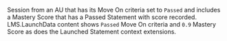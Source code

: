 Session from an AU that has its Move On criteria set to `Passed` and includes a Mastery Score that has a Passed Statement with score recorded. LMS.LaunchData content shows `Passed` Move On criteria and `0.9` Mastery Score as does the Launched Statement context extensions.
